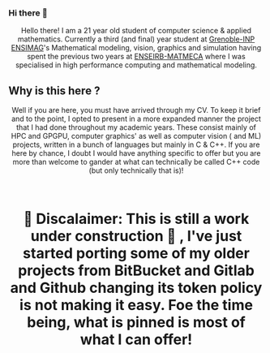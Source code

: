 ### Hi there 👋

<p align="center">
	<span> Hello there! I am a 21 year old student of computer science & applied mathematics. Currently a third (and final) year student at <a href="https://ensimag.grenoble-inp.fr/en/education/mathematical-modeling-vision-graphics-and-simulation#page-presentation">Grenoble-INP ENSIMAG</a>'s Mathematical modeling, vision, graphics and simulation having spent the previous two years at <a href="https://www.bordeaux-inp.fr/en">ENSEIRB-MATMECA</a> where I was specialised in high performance computing and mathematical modeling.
</p>
  
## Why is this here ?
  
<p align="center">
	<span> Well if you are here, you must have arrived through my CV. To keep it brief and to the point, I opted to present in a more expanded manner the project that I had done throughout my academic years. These consist mainly of HPC and GPGPU, computer graphics' as well as computer vision ( and ML) projects, written in a bunch of languages but mainly in C & C++. If you are here by chance, I doubt I would have anything specific to offer but you are more than welcome to gander at what can technically be called C++ code (but only technically that is)!   
</p>

<br>

# <p align="center"><span> :rotating_light: Discalaimer</span>: This is still a work under construction :construction: , I've just started porting some of my older projects from BitBucket and Gitlab and Github changing its token policy is not making it easy. Foe the time being, what is pinned is most of what I can offer! </p>



<!--
**adakri/adakri** is a ✨ _special_ ✨ repository because its `README.md` (this file) appears on your GitHub profile.

Here are some ideas to get you started:

- 🔭 I’m currently working on ...
- 🌱 I’m currently learning ...
- 👯 I’m looking to collaborate on ...
- 🤔 I’m looking for help with ...
- 💬 Ask me about ...
- 📫 How to reach me: ...
- 😄 Pronouns: ...
- ⚡ Fun fact: ...
-->
